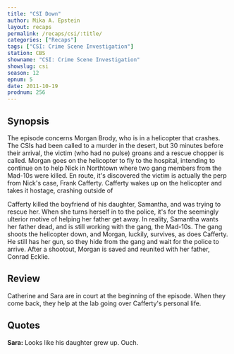 ```yaml
---
title: "CSI Down"
author: Mika A. Epstein
layout: recaps
permalink: /recaps/csi/:title/
categories: ["Recaps"]
tags: ["CSI: Crime Scene Investigation"]
station: CBS
showname: "CSI: Crime Scene Investigation"
showslug: csi
season: 12
epnum: 5
date: 2011-10-19
prodnum: 256
---
```


## Synopsis

The episode concerns Morgan Brody, who is in a helicopter that crashes. The CSIs had been called to a murder in the desert, but 30 minutes before their arrival, the victim (who had no pulse) groans and a rescue chopper is called. Morgan goes on the helicopter to fly to the hospital, intending to continue on to help Nick in Northtown where two gang members from the Mad-10s were killed. En route, it's discovered the victim is actually the perp from Nick's case, Frank Cafferty. Cafferty wakes up on the helicopter and takes it hostage, crashing outside of

Cafferty killed the boyfriend of his daughter, Samantha, and was trying to rescue her. When she turns herself in to the police, it's for the seemingly ulterior motive of helping her father get away. In reality, Samantha wants her father dead, and is still working with the gang, the Mad-10s. The gang shoots the helicopter down, and Morgan, luckily, survives, as does Cafferty. He still has her gun, so they hide from the gang and wait for the police to arrive. After a shootout, Morgan is saved and reunited with her father, Conrad Ecklie.

## Review

Catherine and Sara are in court at the beginning of the episode. When they come back, they help at the lab going over Cafferty's personal life.

## Quotes

**Sara:** Looks like his daughter grew up. Ouch.

